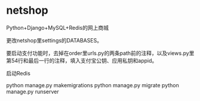 # netshop
Python+Django+MySQL+Redis的网上商城

更改netshop里settings的DATABASES。

要启动支付功能时，去掉在order里urls.py的两条path前的注释，以及views.py里第54行和最后一行的注释，填入支付宝公钥、应用私钥和appid。

启动Redis

python manage.py makemigrations
python manage.py migrate
python manage.py runserver
